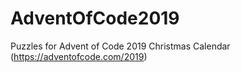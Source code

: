 # AdventOfCode2019
Puzzles for Advent of Code 2019 Christmas Calendar (https://adventofcode.com/2019)
